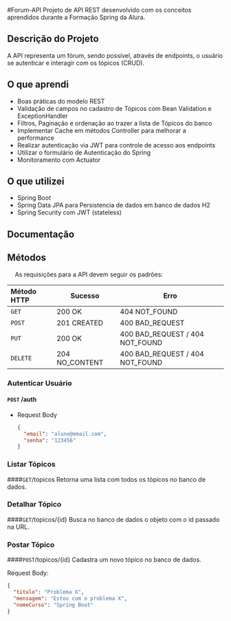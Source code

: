 #Forum-API
Projeto de API REST desenvolvido com os conceitos aprendidos durante a Formação Spring da Alura.
## Descrição do Projeto
A API representa um fórum, sendo possível, através de endpoints, o usuário se autenticar e 
interagir com os tópicos (CRUD).

## O que aprendi
- Boas práticas do modelo REST
- Validação de campos no cadastro de Tópicos com Bean Validation e ExceptionHandler
- Filtros, Paginação e ordenação ao trazer a lista de Tópicos do banco
- Implementar Cache em métodos Controller para melhorar a performance
- Realizar autenticação via JWT para controle de acesso aos endpoints
- Utilizar o formulário de Autenticação do Spring
- Monitoramento com Actuator

## O que utilizei
- Spring Boot
- Spring Data JPA para Persistencia de dados em banco de dados H2
- Spring Security com JWT (stateless)

## Documentação

## Métodos
&emsp; As requisições para a API devem seguir os padrões:

| Método HTTP | Sucesso        | Erro                                  |                   
|:------------|----------------|---------------------------------------|
| `GET`       | 200 OK         | 404 NOT_FOUND                         |
| `POST`      | 201 CREATED    | 400 BAD_REQUEST                       |
| `PUT`       | 200 OK         | 400 BAD_REQUEST / 404 NOT_FOUND       |
| `DELETE`    | 204 NO_CONTENT | 400 BAD_REQUEST / 404 NOT_FOUND       |


### Autenticar Usuário
#### `POST` /auth
* Request Body
  ```json
  {
    "email": "aluno@email.com",
    "senha": "123456"
  }
  ```

###  Listar Tópicos
####`GET`/topicos
    Retorna uma lista com todos os tópicos no banco de dados.

###  Detalhar Tópico
####`GET`/topicos/{id}
    Busca no banco de dados o objeto com o id passado na URL.

### Postar Tópico
####`POST`/topicos/{id}
    Cadastra um novo tópico no banco de dados.

Request Body:
  ```json
  {
    "titulo": "Problema X",
    "mensagem": "Estou com o problema X",
    "nomeCurso": "Spring Boot"
  }
  ```
